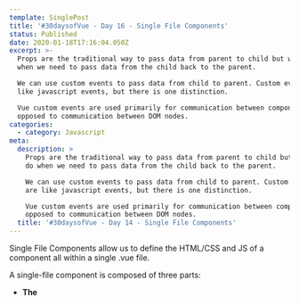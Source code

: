 ```yaml
---
template: SinglePost
title: '#30daysofVue - Day 16 - Single File Components'
status: Published
date: 2020-01-18T17:16:04.050Z
excerpt: >-
  Props are the traditional way to pass data from parent to child but what to do
  when we need to pass data from the child back to the parent.

  We can use custom events to pass data from child to parent. Custom events are
  like javascript events, but there is one distinction. 

  Vue custom events are used primarily for communication between components as
  opposed to communication between DOM nodes. 
categories:
  - category: Javascript
meta:
  description: >
    Props are the traditional way to pass data from parent to child but what to
    do when we need to pass data from the child back to the parent.

    We can use custom events to pass data from child to parent. Custom events
    are like javascript events, but there is one distinction. 

    Vue custom events are used primarily for communication between components as
    opposed to communication between DOM nodes. 
  title: '#30daysofVue - Day 14 - Single File Components'
---
```

Single File Components allow us to define the HTML/CSS and JS of a component all within a single .vue file. 



A single-file component is composed of three parts: 

* **The <template>** section which contains the component’s markup in plain HTML.
* **The <script>** section which contains all the JS logic within that component. 
* **The <style>** section which contains all the component styles. 

Though the structure of a single-file component may look different, everything we’ve discussed thus far with regards to instance/component properties remains the same. We’re able to use all the properties a Vue instance component contains like d**ata, methods, computed properties, lifecycle hooks, etc.** 

The main advantage of using single-file components is how we’re able to neatly define the markup, logic, and styles of a component all within a single file. 

An important note to keep in mind is that single-file components are only made possible due to build tools like **Webpack**. These tools work alongside built Vue packages (like the [vue-loader library](<https://github.com /vuejs/vue-loader>)) to compile **.vue** components to plain JavaScript modules.
